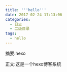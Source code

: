 ```yaml
---
title: '''hello'''
date: 2017-02-24 17:13:06
categories:
  - 日志
  - 二级目录
tags:
  - hello
---
```


摘要:hexo
<!--more-->
正文:这是一个hexo博客系统
